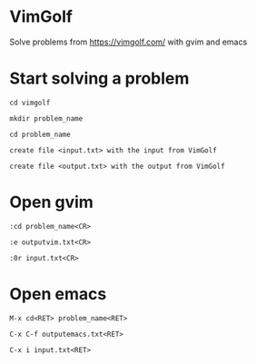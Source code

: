 ﻿# VimGolf
Solve problems from https://vimgolf.com/ with gvim and emacs

# Start solving a problem

```
cd vimgolf

mkdir problem_name

cd problem_name

create file <input.txt> with the input from VimGolf

create file <output.txt> with the output from VimGolf
```

# Open gvim
```
:cd problem_name<CR>

:e outputvim.txt<CR>

:0r input.txt<CR>
```


# Open emacs

```
M-x cd<RET> problem_name<RET>

C-x C-f outputemacs.txt<RET>

C-x i input.txt<RET>
```

